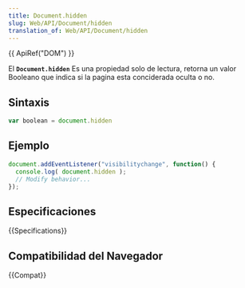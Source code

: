 ```yaml
---
title: Document.hidden
slug: Web/API/Document/hidden
translation_of: Web/API/Document/hidden
---
```


{{ ApiRef("DOM") }}

El **`Document.hidden`** Es una propiedad solo de lectura, retorna un valor Booleano que indica si la pagina esta conciderada oculta o no.

## Sintaxis

```js
var boolean = document.hidden
```

## Ejemplo

```js
document.addEventListener("visibilitychange", function() {
  console.log( document.hidden );
  // Modify behavior...
});
```

## Especificaciones

{{Specifications}}

## Compatibilidad del Navegador

{{Compat}}
